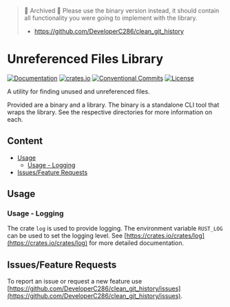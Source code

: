 > 🚧 Archived 🚧
> Please use the binary version instead, it should contain all functionality you were going to implement with the library.
> * https://github.com/DeveloperC286/clean_git_history

# Unreferenced Files Library
[![Documentation](https://docs.rs/unreferenced_files_lib/badge.svg)](https://docs.rs/unreferenced_files_lib)
[![crates.io](https://img.shields.io/crates/v/unreferenced_files_lib)](https://crates.io/crates/unreferenced_files_lib)
[![Conventional Commits](https://img.shields.io/badge/Conventional%20Commits-1.0.0-yellow.svg)](https://conventionalcommits.org)
[![License](https://img.shields.io/badge/License-AGPLv3-blue.svg)](https://www.gnu.org/licenses/agpl-3.0)


A utility for finding unused and unreferenced files.

Provided are a binary and a library. The binary is a standalone CLI tool that wraps the library. See the respective directories for more information on each.


## Content
 * [Usage](#usage)
   + [Usage - Logging](#usage-logging)
 * [Issues/Feature Requests](#issuesfeature-requests)


## Usage


### Usage - Logging
The crate `log` is used to provide logging.
The environment variable `RUST_LOG` can be used to set the logging level.
See [https://crates.io/crates/log](https://crates.io/crates/log) for more detailed documentation.


## Issues/Feature Requests
To report an issue or request a new feature use [https://github.com/DeveloperC286/clean_git_history/issues](https://github.com/DeveloperC286/clean_git_history/issues).
